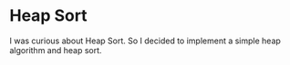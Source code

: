 # Heap Sort

I was curious about Heap Sort. So I decided to implement a simple heap algorithm and heap sort.